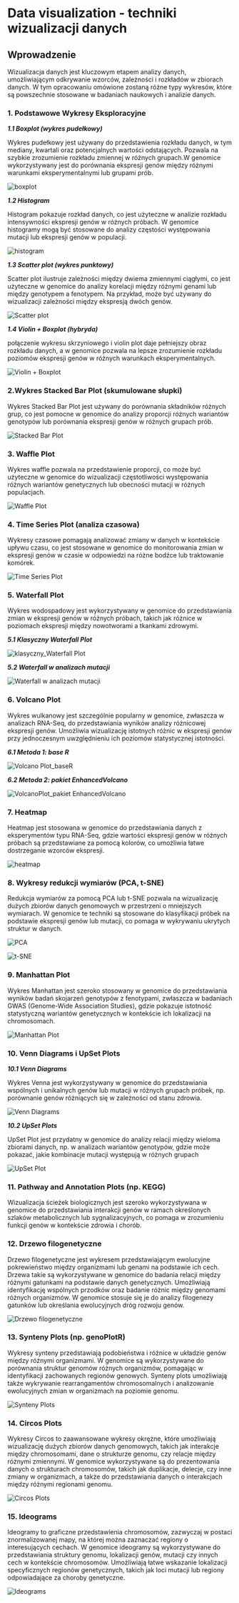 # Data visualization - techniki wizualizacji danych

## Wprowadzenie

Wizualizacja danych jest kluczowym etapem analizy danych, umożliwiającym odkrywanie wzorców, zależności i rozkładów w zbiorach danych. 
W tym opracowaniu omówione zostaną różne typy wykresów, które są powszechnie stosowane w badaniach naukowych i analizie danych.

### 1. Podstawowe Wykresy Eksploracyjne

***1.1 Boxplot (wykres pudełkowy)***

Wykres pudełkowy jest używany do przedstawienia rozkładu danych, w tym mediany, kwartali oraz potencjalnych wartości odstających. 
Pozwala na szybkie zrozumienie rozkładu zmiennej w różnych grupach.W genomice wykorzystywany jest do porównania ekspresji genów między różnymi warunkami eksperymentalnymi lub grupami prób.

![boxplot](https://github.com/user-attachments/assets/89c83593-48d6-4e2e-92e4-8a5fae40a49c)


***1.2 Histogram***

Histogram pokazuje rozkład danych, co jest użyteczne w analizie rozkładu intensywności ekspresji genów w różnych próbach.
W genomice histogramy mogą być stosowane do analizy częstości występowania mutacji lub ekspresji genów w populacji.

![histogram](https://github.com/user-attachments/assets/72bc5a42-365a-42c5-af90-cde7c46d5836)


***1.3 Scatter plot (wykres punktowy)***

Scatter plot ilustruje zależności między dwiema zmiennymi ciągłymi, co jest użyteczne w genomice do analizy korelacji między różnymi genami lub między genotypem a fenotypem. 
Na przykład, może być używany do wizualizacji zależności między ekspresją dwóch genów.

![Scatter plot](https://github.com/user-attachments/assets/06a8be66-47c3-45f3-9623-4ddc32c2fd40)


***1.4 Violin + Boxplot (hybryda)***

połączenie wykresu skrzyniowego i violin plot daje pełniejszy obraz rozkładu danych, a w genomice pozwala na lepsze zrozumienie rozkładu poziomów ekspresji genów w różnych warunkach eksperymentalnych.

![Violin + Boxplot](https://github.com/user-attachments/assets/114e0997-2d7e-468a-8c2d-a6080df9dfc9)


### 2.Wykres Stacked Bar Plot (skumulowane słupki)

Wykres Stacked Bar Plot jest używany do porównania składników różnych grup, co jest pomocne w genomice do analizy proporcji różnych wariantów genotypów lub porównania ekspresji genów w różnych grupach prób.

![Stacked Bar Plot](https://github.com/user-attachments/assets/0ed789c5-2cd1-40eb-82ca-1963eaa2be2f)


### 3. Waffle Plot

Wykres waffle pozwala na przedstawienie proporcji, co może być użyteczne w genomice do wizualizacji częstotliwości występowania różnych wariantów genetycznych lub obecności mutacji w różnych populacjach.

![Waffle Plot](https://github.com/user-attachments/assets/6e838231-7daf-43fd-ac41-61b4b3963cb5)

### 4. Time Series Plot (analiza czasowa)

Wykresy czasowe pomagają analizować zmiany w danych w kontekście upływu czasu, co jest stosowane w genomice do monitorowania zmian w ekspresji genów w czasie w odpowiedzi na różne bodźce lub traktowanie komórek.

![Time Series Plot](https://github.com/user-attachments/assets/48703772-7a87-4cb6-961f-c123e5430e7d)

### 5. Waterfall Plot

Wykres wodospadowy jest wykorzystywany w genomice do przedstawiania zmian w ekspresji genów w różnych próbach, takich jak różnice w poziomach ekspresji między nowotworami a tkankami zdrowymi.

***5.1 Klasyczny Waterfall Plot***

![klasyczny_Waterfall Plot](https://github.com/user-attachments/assets/d1cc9ef5-492a-4b22-a765-9cff3e2c9dff)

***5.2 Waterfall w analizach mutacji***

![Waterfall w analizach mutacji](https://github.com/user-attachments/assets/cc262534-6d2a-438e-8567-ff2aadd1c7e0)

### 6. Volcano Plot

Wykres wulkanowy jest szczególnie popularny w genomice, zwłaszcza w analizach RNA-Seq, do przedstawiania wyników analizy różnicowej ekspresji genów. Umożliwia wizualizację istotnych różnic w ekspresji genów przy jednoczesnym uwzględnieniu ich poziomów statystycznej istotności.

***6.1 Metoda 1: base R***

![Volcano Plot_baseR](https://github.com/user-attachments/assets/18df4548-1e90-44e2-9575-75f1a3dce474)


***6.2 Metoda 2: pakiet EnhancedVolcano***

![VolcanoPlot_pakiet EnhancedVolcano](https://github.com/user-attachments/assets/967f75a3-6b55-4559-9311-66bd544ae109)


### 7. Heatmap

Heatmap jest stosowana w genomice do przedstawiania danych z eksperymentów typu RNA-Seq, gdzie wartości ekspresji genów w różnych próbach są przedstawiane za pomocą kolorów, co umożliwia łatwe dostrzeganie wzorców ekspresji.

![heatmap](https://github.com/user-attachments/assets/d527e085-7a7a-4be6-b72f-43369931b877)

### 8. Wykresy redukcji wymiarów (PCA, t-SNE)
Redukcja wymiarów za pomocą PCA lub t-SNE pozwala na wizualizację dużych zbiorów danych genomowych w przestrzeni o mniejszych wymiarach. W genomice te techniki są stosowane do klasyfikacji próbek na podstawie ekspresji genów lub mutacji, co pomaga w wykrywaniu ukrytych struktur w danych.

![PCA](https://github.com/user-attachments/assets/cd1ad4ea-86ab-407b-af32-87b05ae6179e)

![t-SNE](https://github.com/user-attachments/assets/99266310-b7a7-4700-ba77-66cce95f8c55)

### 9. Manhattan Plot
Wykres Manhattan jest szeroko stosowany w genomice do przedstawiania wyników badań skojarzeń genotypów z fenotypami, zwłaszcza w badaniach GWAS (Genome-Wide Association Studies), gdzie pokazuje istotność statystyczną wariantów genetycznych w kontekście ich lokalizacji na chromosomach.

![Manhattan Plot](https://github.com/user-attachments/assets/fdf7abcd-cd9b-461b-b05f-a0b246e04580)


### 10. Venn Diagrams i UpSet Plots

***10.1 Venn Diagrams***

Wykres Venna jest wykorzystywany w genomice do przedstawiania wspólnych i unikalnych genów lub mutacji w różnych grupach próbek, np. porównanie genów różniących się w zależności od stanu zdrowia.

![Venn Diagrams](https://github.com/user-attachments/assets/e7df69cf-e4d3-47d5-be15-c79717d8bfa5)


***10.2 UpSet Plots***

UpSet Plot jest przydatny w genomice do analizy relacji między wieloma zbiorami danych, np. w analizach wariantów genotypów, gdzie może pokazać, jakie kombinacje mutacji występują w różnych grupach

![UpSet Plot](https://github.com/user-attachments/assets/4d977f4c-ab62-4095-8047-cd5eb184ce21)

### 11.  Pathway and Annotation Plots (np. KEGG)
Wizualizacja ścieżek biologicznych jest szeroko wykorzystywana w genomice do przedstawiania interakcji genów w ramach określonych szlaków metabolicznych lub sygnalizacyjnych, co pomaga w zrozumieniu funkcji genów w kontekście zdrowia i chorób.

### 12. Drzewo filogenetyczne

Drzewo filogenetyczne jest wykresem przedstawiającym ewolucyjne pokrewieństwo między organizmami lub genami na podstawie ich cech. Drzewa takie są wykorzystywane w genomice do badania relacji między różnymi gatunkami na podstawie danych genetycznych. Umożliwiają identyfikację wspólnych przodków oraz badanie różnic między genomami różnych organizmów. W genomice stosuje się je do analizy filogenezy gatunków lub określania ewolucyjnych dróg rozwoju genów.

![Drzewo filogenetyczne](https://github.com/user-attachments/assets/9322dbc8-9e77-4100-ac88-2653aed2072b)

### 13. Synteny Plots (np. genoPlotR)

Wykresy synteny przedstawiają podobieństwa i różnice w układzie genów między różnymi organizmami. W genomice są wykorzystywane do porównania struktur genomów różnych organizmów, pomagając w identyfikacji zachowanych regionów genowych. Synteny plots umożliwiają także wykrywanie rearrangamentów chromosomalnych i analizowanie ewolucyjnych zmian w organizmach na poziomie genomu.

![Synteny Plots](https://github.com/user-attachments/assets/8341a5cc-e51a-4f9b-91f5-5c7e8188b59b)

### 14. Circos Plots

Wykresy Circos to zaawansowane wykresy okrężne, które umożliwiają wizualizację dużych zbiorów danych genomowych, takich jak interakcje między chromosomami, dane o strukturze genomu, czy relacje między różnymi zmiennymi. W genomice wykorzystywane są do prezentowania danych o strukturach chromosomów, takich jak duplikacje, delecje, czy inne zmiany w organizmach, a także do przedstawiania danych o interakcjach między różnymi regionami genomu.

![Circos Plots](https://github.com/user-attachments/assets/4c853304-32cf-47a9-9545-790978119deb)

### 15. Ideograms

Ideogramy to graficzne przedstawienia chromosomów, zazwyczaj w postaci znormalizowanej mapy, na której można zaznaczać regiony o interesujących cechach. W genomice ideogramy są wykorzystywane do przedstawiania struktury genomu, lokalizacji genów, mutacji czy innych cech w kontekście chromosomów. Umożliwiają łatwe wskazanie lokalizacji specyficznych regionów genetycznych, takich jak loci mutacji lub regiony odpowiadające za choroby genetyczne.

![Ideograms](https://github.com/user-attachments/assets/5860cddb-c74b-40c1-96e5-852a6cc21f9f)






